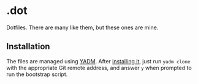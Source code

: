 .dot
====

Dotfiles. There are many like them, but these ones are mine.

Installation
------------

The files are managed using [YADM][yadm]. After [installing it][yadm-install], just run `yadm clone` with the appropriate Git remote address, and answer `y` when prompted to run the bootstrap script.

[yadm]: https://thelocehiliosan.github.io/yadm/
[yadm-install]: https://thelocehiliosan.github.io/yadm/docs/install
